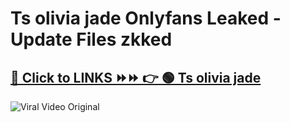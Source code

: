 
 # Ts olivia jade Onlyfans Leaked - Update Files zkked

## <h2><a href="https://clipsfans.com/Ts_olivia_jade&ref=git">🔗 Click to LINKS ⏩⏩ 👉 🟢 Ts olivia jade </a></h2>

<a href="https://clipsfans.com/Ts_olivia_jade&ref=git" rel="nofollow" data-target="animated-image.originalLink"><img src="https://i.ibb.co.com/xMMVF88/686577567.gif" alt="Viral Video Original" style="max-width: 100%; display: inline-block;" data-target="animated-image.originalImage"></a>

